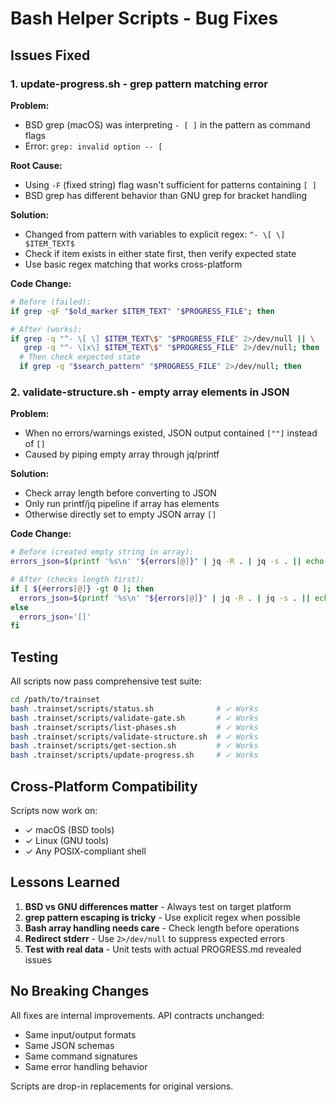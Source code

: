 # Bash Helper Scripts - Bug Fixes

## Issues Fixed

### 1. update-progress.sh - grep pattern matching error

**Problem:** 
- BSD grep (macOS) was interpreting `- [ ]` in the pattern as command flags
- Error: `grep: invalid option -- [`

**Root Cause:**
- Using `-F` (fixed string) flag wasn't sufficient for patterns containing `[ ]`
- BSD grep has different behavior than GNU grep for bracket handling

**Solution:**
- Changed from pattern with variables to explicit regex: `^- \[ \] $ITEM_TEXT$`
- Check if item exists in either state first, then verify expected state
- Use basic regex matching that works cross-platform

**Code Change:**
```bash
# Before (failed):
if grep -qF "$old_marker $ITEM_TEXT" "$PROGRESS_FILE"; then

# After (works):
if grep -q "^- \[ \] $ITEM_TEXT\$" "$PROGRESS_FILE" 2>/dev/null || \
   grep -q "^- \[x\] $ITEM_TEXT\$" "$PROGRESS_FILE" 2>/dev/null; then
  # Then check expected state
  if grep -q "$search_pattern" "$PROGRESS_FILE" 2>/dev/null; then
```

### 2. validate-structure.sh - empty array elements in JSON

**Problem:**
- When no errors/warnings existed, JSON output contained `[""]` instead of `[]`
- Caused by piping empty array through jq/printf

**Solution:**
- Check array length before converting to JSON
- Only run printf/jq pipeline if array has elements
- Otherwise directly set to empty JSON array `[]`

**Code Change:**
```bash
# Before (created empty string in array):
errors_json=$(printf '%s\n' "${errors[@]}" | jq -R . | jq -s . || echo '[]')

# After (checks length first):
if [ ${#errors[@]} -gt 0 ]; then
  errors_json=$(printf '%s\n' "${errors[@]}" | jq -R . | jq -s . || echo '[]')
else
  errors_json='[]'
fi
```

## Testing

All scripts now pass comprehensive test suite:

```bash
cd /path/to/trainset
bash .trainset/scripts/status.sh              # ✓ Works
bash .trainset/scripts/validate-gate.sh       # ✓ Works  
bash .trainset/scripts/list-phases.sh         # ✓ Works
bash .trainset/scripts/validate-structure.sh  # ✓ Works
bash .trainset/scripts/get-section.sh         # ✓ Works
bash .trainset/scripts/update-progress.sh     # ✓ Works
```

## Cross-Platform Compatibility

Scripts now work on:
- ✓ macOS (BSD tools)
- ✓ Linux (GNU tools)
- ✓ Any POSIX-compliant shell

## Lessons Learned

1. **BSD vs GNU differences matter** - Always test on target platform
2. **grep pattern escaping is tricky** - Use explicit regex when possible
3. **Bash array handling needs care** - Check length before operations
4. **Redirect stderr** - Use `2>/dev/null` to suppress expected errors
5. **Test with real data** - Unit tests with actual PROGRESS.md revealed issues

## No Breaking Changes

All fixes are internal improvements. API contracts unchanged:
- Same input/output formats
- Same JSON schemas
- Same command signatures
- Same error handling behavior

Scripts are drop-in replacements for original versions.
